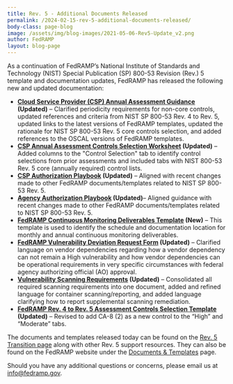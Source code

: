 ```yaml
---
title: Rev. 5 - Additional Documents Released
permalink: /2024-02-15-rev-5-additional-documents-released/
body-class: page-blog
image: /assets/img/blog-images/2021-05-06-Rev5-Update_v2.png
author: FedRAMP
layout: blog-page
---
```

As a continuation of FedRAMP’s National Institute of Standards and Technology (NIST) Special Publication (SP) 800-53 Revision (Rev.) 5 template and documentation updates, FedRAMP has released the following new and updated documentation: 

- <b><a href="{{site.baseurl}}/assets/resources/documents/CSP_Annual_Assessment_Guidance.pdf">Cloud Service Provider (CSP) Annual Assessment Guidance</a> (Updated)</b> – Clarified periodicity requirements for non-core controls, updated references and criteria from NIST SP 800-53 Rev. 4 to Rev. 5, updated links to the latest versions of FedRAMP templates, updated the rationale for NIST SP 800-53 Rev. 5 core controls selection, and added references to the OSCAL versions of FedRAMP templates.  
- <b><a href="{{site.baseurl}}/assets/resources/documents/CSP_Annual_Assessment_Controls_Selection_Worksheet.xlsx">CSP Annual Assessment Controls Selection Worksheet</a> (Updated)</b> – Added columns to the "Control Selection" tab to identify control selections from prior assessments and included tabs with NIST 800-53 Rev. 5 core (annually required) control lists.
- <b><a href="{{site.baseurl}}/assets/resources/documents/CSP_Authorization_Playbook.pdf">CSP Authorization Playbook</a> (Updated)</b> – Aligned with recent changes made to other FedRAMP documents/templates related to NIST SP 800-53 Rev. 5.
- <b><a href="{{site.baseurl}}/assets/resources/documents/Agency_Authorization_Playbook.pdf">Agency Authorization Playbook</a> (Updated)</b>– Aligned guidance with recent changes made to other FedRAMP documents/templates related to NIST SP 800-53 Rev. 5.
- <b><a href="{{site.baseurl}}/assets/resources/templates/FedRAMP-Continuous-Monitoring-Deliverables-Template.xlsx">FedRAMP Continuous Monitoring Deliverables Template</a> (New)</b> – This template is used to identify the schedule and documentation location for monthly and annual continuous monitoring deliverables.
- <b><a href="{{site.baseurl}}/assets/resources/templates/FedRAMP-Vulnerability-Deviation-Request-Form.xlsx">FedRAMP Vulnerability Deviation Request Form</a> (Updated)</b> – Clarified language on vendor dependencies regarding how a vendor dependency can not remain a High vulnerability and how vendor dependencies can be operational requirements in very specific circumstances with federal agency authorizing official (AO) approval.
- <b><a href="{{site.baseurl}}/assets/resources/documents/CSP_Vulnerability_Scanning_Requirements.pdf">Vulnerability Scanning Requirements</a> (Updated)</b> – Consolidated all required scanning requirements into one document, added and refined language for container scanning/reporting, and added language clarifying how to report supplemental scanning remediation.
- <b><a href="{{site.baseurl}}/assets/resources/templates/FedRAMP-Rev-4-to-Rev-5-Assessment-Controls-Selection-Template.xlsx">FedRAMP Rev. 4 to Rev. 5 Assessment Controls Selection Template</a> (Updated)</b> – Revised to add CA-8 (2) as a new control to the “High” and “Moderate” tabs.

The documents and templates released today can be found on the <a href="https://www.fedramp.gov/rev5-transition/" target="_blank" rel="noopener noreferrer">Rev. 5 Transition page</a> along with other Rev. 5 support resources. They can also be found on the FedRAMP website under the <a href="https://www.fedramp.gov/documents-templates/" target="_blank" rel="noopener noreferrer">Documents & Templates</a> page.

Should you have any additional questions or concerns, please email us at <a href="mailto:info@fedramp.gov">info@fedramp.gov</a>. 
